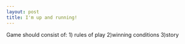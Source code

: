 ```yaml
---
layout: post
title: I'm up and running!
---
```


Game should consist of: 1) rules of play
                        2)winning conditions
                        3)story
 
 


